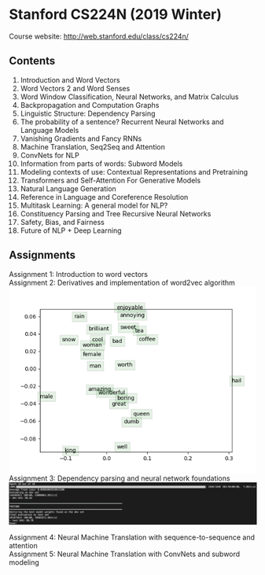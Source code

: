 # Stanford CS224N (2019 Winter)
Course website: http://web.stanford.edu/class/cs224n/

## Contents
1. Introduction and Word Vectors 
2. Word Vectors 2 and Word Senses
3. Word Window Classification, Neural Networks, and Matrix Calculus 
4. Backpropagation and Computation Graphs 
5. Linguistic Structure: Dependency Parsing 
6. The probability of a sentence? Recurrent Neural Networks and Language Models 
7. Vanishing Gradients and Fancy RNNs 
8. Machine Translation, Seq2Seq and Attention 
9. ConvNets for NLP 
10. Information from parts of words: Subword Models 
11. Modeling contexts of use: Contextual Representations and Pretraining 
12. Transformers and Self-Attention For Generative Models 
13. Natural Language Generation 
14. Reference in Language and Coreference Resolution 
15. Multitask Learning: A general model for NLP?
16. Constituency Parsing and Tree Recursive Neural Networks 
17. Safety, Bias, and Fairness
18. Future of NLP + Deep Learning 

## Assignments
Assignment 1: Introduction to word vectors  
Assignment 2: Derivatives and implementation of word2vec algorithm  
![alt text](https://github.com/gyz0807-ai/stanford_cs224n/blob/master/assignment_2/word_vectors.png)  
Assignment 3: Dependency parsing and neural network foundations  
![alt text](https://github.com/gyz0807-ai/stanford_cs224n/blob/master/assignment_3/results.png) 
  
Assignment 4: Neural Machine Translation with sequence-to-sequence and attention  
Assignment 5: Neural Machine Translation with ConvNets and subword modeling  

